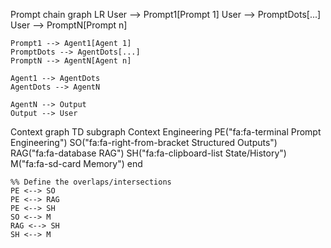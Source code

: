 Prompt chain
graph LR
    User --> Prompt1[Prompt 1]
    User --> PromptDots[...]
    User --> PromptN[Prompt n]

    Prompt1 --> Agent1[Agent 1]
    PromptDots --> AgentDots[...]
    PromptN --> AgentN[Agent n]

    Agent1 --> AgentDots
    AgentDots --> AgentN
    
    AgentN --> Output
    Output --> User


Context
graph TD
    subgraph Context Engineering
        PE("fa:fa-terminal Prompt Engineering")
        SO("fa:fa-right-from-bracket Structured Outputs")
        RAG("fa:fa-database RAG")
        SH("fa:fa-clipboard-list State/History")
        M("fa:fa-sd-card Memory")
    end

    %% Define the overlaps/intersections
    PE <--> SO
    PE <--> RAG
    PE <--> SH
    SO <--> M
    RAG <--> SH
    SH <--> M
